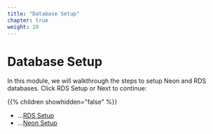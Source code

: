 ```yaml
---
title: "Database Setup"
chapter: true
weight: 20
---
```


# Database Setup

In this module, we will walkthrough the steps to setup Neon and RDS databases.
Click RDS Setup or Next to continue:

{{% children showhidden="false" %}}

* ...[RDS Setup](/content/2_ModuleOne/1_RDSSetup/_index.md)
* ...[Neon Setup](/content/2_ModuleOne/2_NeonSetup/_index.md)

